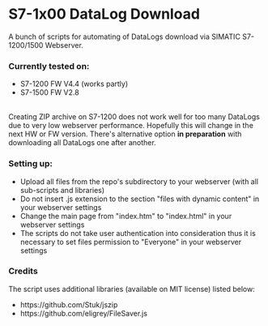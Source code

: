 # S7-1x00 DataLog Download
A bunch of scripts for automating of DataLogs download via SIMATIC S7-1200/1500 Webserver.

### Currently tested on:
<ul>
 <li>S7-1200 FW V4.4 (works partly)</li>
 <li>S7-1500 FW V2.8</li>
</ul>
<br />
Creating ZIP archive on S7-1200 does not work well for too many DataLogs due to very low webserver performance. Hopefully this will change in the next HW or FW version. There's alternative option <strong>in preparation</strong> with downloading all DataLogs one after another.

### Setting up:
<ul>
 <li>Upload all files from the repo's subdirectory to your webserver (with all sub-scripts and libraries)</li>
 <li>Do not insert .js extension to the section "files with dynamic content" in your webserver settings</li>
 <li>Change the main page from "index.htm" to "index.html" in your webserver settings</li>
 <li>The scripts do not take user authentication into consideration thus it is necessary to set files permission to "Everyone" in your webserver settings</li>
</ul>

### Credits
The script uses additional libraries (available on MIT license) listed below:
<ul>
 <li>https://github.com/Stuk/jszip</li>
 <li>https://github.com/eligrey/FileSaver.js</li>
</ul>
